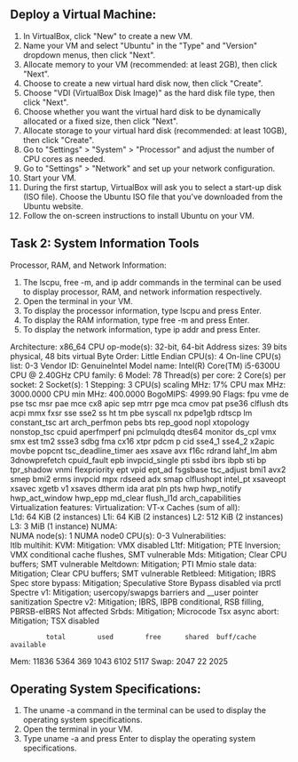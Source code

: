 ## Deploy a Virtual Machine:

1. In VirtualBox, click "New" to create a new VM.
2. Name your VM and select "Ubuntu" in the "Type" and "Version" dropdown menus, then click "Next".
3. Allocate memory to your VM (recommended: at least 2GB), then click "Next".
4. Choose to create a new virtual hard disk now, then click "Create".
5. Choose "VDI (VirtualBox Disk Image)" as the hard disk file type, then click "Next".
6. Choose whether you want the virtual hard disk to be dynamically allocated or a fixed size, then click "Next".
7. Allocate storage to your virtual hard disk (recommended: at least 10GB), then click "Create".
8. Go to "Settings" > "System" > "Processor" and adjust the number of CPU cores as needed.
9. Go to "Settings" > "Network" and set up your network configuration.
10. Start your VM.
11. During the first startup, VirtualBox will ask you to select a start-up disk (ISO file). Choose the Ubuntu ISO file that you've downloaded from the Ubuntu website.
12. Follow the on-screen instructions to install Ubuntu on your VM.

## Task 2: System Information Tools

Processor, RAM, and Network Information:
1. The lscpu, free -m, and ip addr commands in the terminal can be used to display processor, RAM, and network information respectively.
2. Open the terminal in your VM.
3. To display the processor information, type lscpu and press Enter.
4. To display the RAM information, type free -m and press Enter.
5. To display the network information, type ip addr and press Enter.


Architecture:            x86_64
  CPU op-mode(s):        32-bit, 64-bit
  Address sizes:         39 bits physical, 48 bits virtual
  Byte Order:            Little Endian
CPU(s):                  4
  On-line CPU(s) list:   0-3
Vendor ID:               GenuineIntel
  Model name:            Intel(R) Core(TM) i5-6300U CPU @ 2.40GHz
    CPU family:          6
    Model:               78
    Thread(s) per core:  2
    Core(s) per socket:  2
    Socket(s):           1
    Stepping:            3
    CPU(s) scaling MHz:  17%
    CPU max MHz:         3000.0000
    CPU min MHz:         400.0000
    BogoMIPS:            4999.90
    Flags:               fpu vme de pse tsc msr pae mce cx8 apic sep mtrr pge mca cmov pat pse36 clflush dts acpi mmx fxsr sse sse2 ss ht tm pbe syscall nx pdpe1gb rdtscp lm constant_tsc 
                         art arch_perfmon pebs bts rep_good nopl xtopology nonstop_tsc cpuid aperfmperf pni pclmulqdq dtes64 monitor ds_cpl vmx smx est tm2 ssse3 sdbg fma cx16 xtpr pdcm p
                         cid sse4_1 sse4_2 x2apic movbe popcnt tsc_deadline_timer aes xsave avx f16c rdrand lahf_lm abm 3dnowprefetch cpuid_fault epb invpcid_single pti ssbd ibrs ibpb sti
                         bp tpr_shadow vnmi flexpriority ept vpid ept_ad fsgsbase tsc_adjust bmi1 avx2 smep bmi2 erms invpcid mpx rdseed adx smap clflushopt intel_pt xsaveopt xsavec xgetb
                         v1 xsaves dtherm ida arat pln pts hwp hwp_notify hwp_act_window hwp_epp md_clear flush_l1d arch_capabilities
Virtualization features: 
  Virtualization:        VT-x
Caches (sum of all):     
  L1d:                   64 KiB (2 instances)
  L1i:                   64 KiB (2 instances)
  L2:                    512 KiB (2 instances)
  L3:                    3 MiB (1 instance)
NUMA:                    
  NUMA node(s):          1
  NUMA node0 CPU(s):     0-3
Vulnerabilities:         
  Itlb multihit:         KVM: Mitigation: VMX disabled
  L1tf:                  Mitigation; PTE Inversion; VMX conditional cache flushes, SMT vulnerable
  Mds:                   Mitigation; Clear CPU buffers; SMT vulnerable
  Meltdown:              Mitigation; PTI
  Mmio stale data:       Mitigation; Clear CPU buffers; SMT vulnerable
  Retbleed:              Mitigation; IBRS
  Spec store bypass:     Mitigation; Speculative Store Bypass disabled via prctl
  Spectre v1:            Mitigation; usercopy/swapgs barriers and __user pointer sanitization
  Spectre v2:            Mitigation; IBRS, IBPB conditional, RSB filling, PBRSB-eIBRS Not affected
  Srbds:                 Mitigation; Microcode
  Tsx async abort:       Mitigation; TSX disabled


             total        used        free      shared  buff/cache   available
Mem:           11836        5364         369        1043        6102        5117
Swap:           2047          22        2025

##  Operating System Specifications:

1. The uname -a command in the terminal can be used to display the operating system specifications.
2. Open the terminal in your VM.
3. Type uname -a and press Enter to display the operating system specifications.
